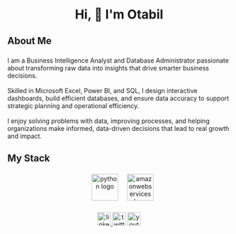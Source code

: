 <h1 align="center">Hi, 👋 I'm Otabil</h1>

###

<h2 align="left">About Me</h2>

###

<p align="left">I am a Business Intelligence Analyst and Database Administrator passionate about transforming raw data into insights that drive smarter business decisions. <br><br>Skilled in Microsoft Excel, Power BI, and SQL, I design interactive dashboards, build efficient databases, and ensure data accuracy to support strategic planning and operational efficiency.<br><br>I enjoy solving problems with data, improving processes, and helping organizations make informed, data-driven decisions that lead to real growth and impact.</p>

###

<h2 align="left">My Stack</h2>


###

<div align="center">
  <img width="12" />
  <img src="https://skillicons.dev/icons?i=py" height="60" alt="python logo"  />
  <img width="12" />
  <img src="https://skillicons.dev/icons?i=aws" height="60" alt="amazonwebservices logo"  />
</div>

###

<div align="center">
  <a href="https://www.linkedin.com/in/augustine-otabil-685972232/" target="_blank">
    <img src="https://img.shields.io/static/v1?message=LinkedIn&logo=linkedin&label=&color=0077B5&logoColor=white&labelColor=&style=for-the-badge" height="30" alt="linkedin logo"  />
  </a>
  <img src="https://img.shields.io/static/v1?message=Twitter&logo=twitter&label=&color=1DA1F2&logoColor=white&labelColor=&style=for-the-badge" height="30" alt="twitter logo"  />
  <a href="https://www.youtube.com/@thebianalyst1" target="_blank">
    <img src="https://img.shields.io/static/v1?message=Youtube&logo=youtube&label=&color=FF0000&logoColor=white&labelColor=&style=for-the-badge" height="30" alt="youtube logo"  />
  </a>
</div>



###

